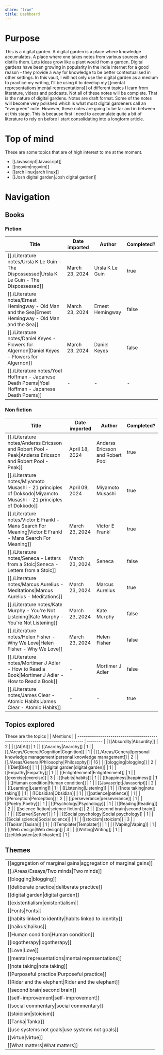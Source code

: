 ```yaml
---
share: "true"
title: Dashboard
---
```

# Purpose
This is a digital garden. A digital garden is a place where knowledge accumulates. A place where one takes notes from various sources and distills them. Lets ideas grow like a plant would from a garden. Digital gardens have been growing in popularity in the indie internet for a good reason - they provide a way for knowledge to be better contextualised in other settings. 
In this vault, I will not only use the digital garden as a medium to practice my writing, I'll be using it to develop my [[mental representations|mental representations]] of different topics I learn from literature, videos and podcasts. Not all of these notes will be complete. That is the nature of digital gardens. Notes are draft format. Some of the notes will become very polished which is what most digital gardeners call an "evergreen" note. However, these notes are going to be far and in between at this stage. This is because first I need to accumulate quite a bit of literature to rely on before I start consolidating into a longform article.
# Top of mind
These are some topics that are of high interest to me at the moment.
- [[Javascript|Javascript]]
- [[neovim|neovim]]
- [[arch linux|arch linux]]
- [[Josh digital garden|Josh digital garden]]
# Navigation
## Books
### Fiction
| Title                                                                                                  | Date imported  | Author           | Completed? |
| ------------------------------------------------------------------------------------------------------ | -------------- | ---------------- | ---------- |
| [[./Literature notes/Ursla K Le Guin - The Dispossessed\|Ursla K Le Guin - The Dispossessed]]         | March 23, 2024 | Ursla K Le Guin  | true       |
| [[./Literature notes/Ernest Hemingway - Old Man and the Sea\|Ernest Hemingway - Old Man and the Sea]] | March 23, 2024 | Ernest Hemingway | false      |
| [[./Literature notes/Daniel Keyes - Flowers for Algernon\|Daniel Keyes - Flowers for Algernon]]       | March 23, 2024 | Daniel Keyes     | false      |
| [[./Literature notes/Yoel Hoffman - Japanese Death Poems\|Yoel Hoffman - Japanese Death Poems]]       | \-             | \-               | \-         |

### Non fiction
| Title                                                                                                            | Date imported  | Author                           | Completed? |
| ---------------------------------------------------------------------------------------------------------------- | -------------- | -------------------------------- | ---------- |
| [[./Literature notes/Anderss Ericsson and Robert Pool - Peak\|Anderss Ericsson and Robert Pool - Peak]]         | April 18, 2024 | Anderss Ericsson and Robert Pool | true       |
| [[./Literature notes/Miyamoto Musashi - 21 principles of Dokkodo\|Miyamoto Musashi - 21 principles of Dokkodo]] | April 09, 2024 | Miyamoto Musashi                 | true       |
| [[./Literature notes/Victor E Frankl - Mans Search For Meaning\|Victor E Frankl - Mans Search For Meaning]]     | March 23, 2024 | Victor E Frankl                  | true       |
| [[./Literature notes/Seneca - Letters from a Stoic\|Seneca - Letters from a Stoic]]                             | March 23, 2024 | Seneca                           | false      |
| [[./Literature notes/Marcus Aurelius - Meditations\|Marcus Aurelius - Meditations]]                             | March 23, 2024 | Marcus Aurelius                  | true       |
| [[./Literature notes/Kate Murphy - You're Not Listening\|Kate Murphy - You're Not Listening]]                   | March 23, 2024 | Kate Murphy                      | false      |
| [[./Literature notes/Helen Fisher - Why We Love\|Helen Fisher - Why We Love]]                                   | March 23, 2024 | Helen Fisher                     | false      |
| [[./Literature notes/Mortimer J Adler - How to Read a Book\|Mortimer J Adler - How to Read a Book]]             | \-             | Mortimer J Adler                 | false      |
| [[./Literature notes/James Clear - Atomic Habits\|James Clear - Atomic Habits]]                                 | \-             | \-                               | true       |

## Topics explored
These are the topics
|                                                                                   | Mentions |
| --------------------------------------------------------------------------------- | -------- |
| [[Absurdity\|Absurdity]]                                                          | 2        |
| [[AI\|AI]]                                                                        | 1        |
| [[Anarchy\|Anarchy]]                                                              | 1        |
| [[./Areas/General/Cognition\|Cognition]]                                         | 1        |
| [[./Areas/General/personal knowledge management\|personal knowledge management]] | 2        |
| [[./Areas/General/Philosophy\|Philosophy]]                                       | 16       |
| [[blogging\|blogging]]                                                            | 2        |
| [[Diet\|Diet]]                                                                    | 1        |
| [[digital garden\|digital garden]]                                                | 1        |
| [[Empathy\|Empathy]]                                                              | 1        |
| [[Enlightenment\|Enlightenment]]                                                  | 1        |
| [[exercise\|exercise]]                                                            | 3        |
| [[habits\|habits]]                                                                | 1        |
| [[happiness\|happiness]]                                                          | 1        |
| [[Human condition\|Human condition]]                                              | 1        |
| [[Javascript\|Javascript]]                                                        | 2        |
| [[Learning\|Learning]]                                                            | 1        |
| [[Listening\|Listening]]                                                          | 1        |
| [[note taking\|note taking]]                                                      | 1        |
| [[Obsidian\|Obsidian]]                                                            | 1        |
| [[patience\|patience]]                                                            | 1        |
| [[Perception\|Perception]]                                                        | 2        |
| [[perseverance\|perseverance]]                                                    | 1        |
| [[Poetry\|Poetry]]                                                                | 1        |
| [[Psychology\|Psychology]]                                                        | 1        |
| [[Reading\|Reading]]                                                              | 2        |
| [[science fiction\|science fiction]]                                              | 2        |
| [[second brain\|second brain]]                                                    | 1        |
| [[Server\|Server]]                                                                | 1        |
| [[Social psychology\|Social psychology]]                                          | 1        |
| [[Social science\|Social science]]                                                | 1        |
| [[stoicism\|stoicism]]                                                            | 3        |
| [[Taoism\|Taoism]]                                                                | 1        |
| [[Templater\|Templater]]                                                          | 1        |
| [[Vaping\|Vaping]]                                                                | 1        |
| [[Web design\|Web design]]                                                        | 3        |
| [[Writing\|Writing]]                                                              | 1        |
| [[zettlekasten\|zettlekasten]]                                                    | 1        |

## Themes
|                                                                  |
| ---------------------------------------------------------------- |
| [[aggregation of marginal gains\|aggregation of marginal gains]] |
| [[./Areas/Essays/Two minds\|Two minds]]                         |
| [[blogging\|blogging]]                                           |
| [[deliberate practice\|deliberate practice]]                     |
| [[digital garden\|digital garden]]                               |
| [[existentialism\|existentialism]]                               |
| [[Fonts\|Fonts]]                                                 |
| [[habits linked to identity\|habits linked to identity]]         |
| [[haikus\|haikus]]                                               |
| [[Human condition\|Human condition]]                             |
| [[logotherapy\|logotherapy]]                                     |
| [[Love\|Love]]                                                   |
| [[mental representations\|mental representations]]               |
| [[note taking\|note taking]]                                     |
| [[Purposeful practice\|Purposeful practice]]                     |
| [[Rider and the elephant\|Rider and the elephant]]               |
| [[second brain\|second brain]]                                   |
| [[self-improvement\|self-improvement]]                           |
| [[social commentary\|social commentary]]                         |
| [[stoicism\|stoicism]]                                           |
| [[Tanka\|Tanka]]                                                 |
| [[use systems not goals\|use systems not goals]]                 |
| [[virtue\|virtue]]                                               |
| [[What matters\|What matters]]                                   |
